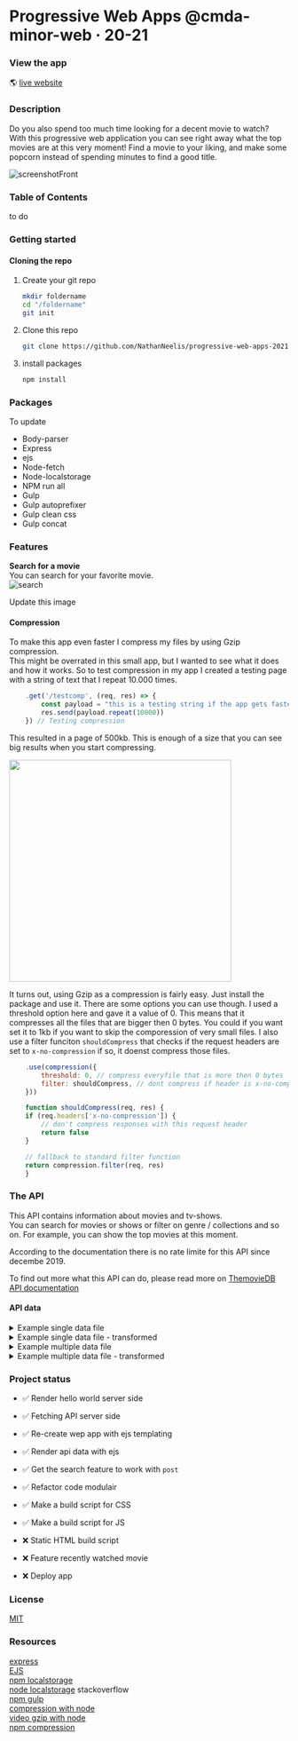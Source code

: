 # Progressive Web Apps @cmda-minor-web · 20-21

### View the app
:earth_americas:  [live website](https://progressive-movieapp.herokuapp.com/)


### Description
Do you also spend too much time looking for a decent movie to watch?  
With this progressive web application you can see right away what the top movies are at this very moment! 
Find a movie to your liking, and make some popcorn instead of spending minutes to find a good title.  
  
![screenshotFront](https://user-images.githubusercontent.com/55492381/110913908-fef5b700-8315-11eb-8b31-0c65f7b02cc5.png)  


### Table of Contents  
to do


### Getting started

#### Cloning the repo
1. Create your git repo  
    ```bash
    mkdir foldername  
    cd "/foldername"  
    git init  
    ```  

2. Clone this repo  
    ```bash
    git clone https://github.com/NathanNeelis/progressive-web-apps-2021.git
    ```   

3. install packages  
    ```bash
    npm install
    ```  

### Packages
To update

* Body-parser
* Express
* ejs
* Node-fetch
* Node-localstorage
* NPM run all
* Gulp
* Gulp autoprefixer
* Gulp clean css
* Gulp concat


### Features
**Search for a movie**  
You can search for your favorite movie.   
![search](https://user-images.githubusercontent.com/55492381/108068657-a870c200-7062-11eb-9323-cce1a340ac02.gif)  
  
  Update this image

#### Compression
To make this app even faster I compress my files by using Gzip compression.  
This might be overrated in this small app, but I wanted to see what it does and how it works. So to test compression in my app I created a testing page with a string of text that I repeat 10.000 times.   
```javascript
    .get('/testcomp', (req, res) => {
        const payload = "this is a testing string if the app gets faster..."
        res.send(payload.repeat(10000))
    }) // Testing compression
```
This resulted in a page of 500kb. This is enough of a size that you can see big results when you start compressing.   

<img src="https://user-images.githubusercontent.com/55492381/111985404-dd15e480-8b0c-11eb-9e74-256cd722c8d9.png" width="400" />  
  
It turns out, using Gzip as a compression is fairly easy. Just install the package and use it. There are some options you can use though. I used a threshold option here and gave it a value of 0. This means that it compresses all the files that are bigger then 0 bytes. You could if you want set it to 1kb if you want to skip the comporession of very small files. I also use a filter funciton `shouldCompress` that checks if the request headers are set to `x-no-compression` if so, it doenst compress those files.  

```javascript
    .use(compression({
        threshold: 0, // compress everyfile that is more then 0 bytes
        filter: shouldCompress, // dont compress if header is x-no-compression
    }))

    function shouldCompress(req, res) {
    if (req.headers['x-no-compression']) {
        // don't compress responses with this request header
        return false
    }

    // fallback to standard filter function
    return compression.filter(req, res)
    }

````


### The API
This API contains information about movies and tv-shows.   
You can search for movies or shows or filter on genre / collections and so on. For example, you can show the top movies at this moment.  

According to the documentation there is no rate limite for this API since decembe 2019.  

To find out more what this API can do, please read more on [ThemovieDB API documentation](https://developers.themoviedb.org/3/getting-started/introduction)  

#### API data
<details>
  <summary>Example single data file</summary>
  
 ```json
{
    "adult": false,
    "backdrop_path": null,
    "belongs_to_collection": null,
    "budget": 0,
    "genres": [],
    "homepage": null,
    "id": 319964,
    "imdb_id": "tt3638686",
    "original_language": "en",
    "original_title": "Famous Nathan",
    "overview": "A Coney Island-inspired, densely-layered visually dynamic documentary portrait of the life and times of the original Nathan's Famous, created in 1916 by filmmaker Lloyd Handwerker's grandparents, Nathan and Ida Handwerker. 30 years in the making, Famous Nathan interweaves decades-spanning archival footage, family photos and home movies, an eclectic soundtrack and never-before-heard audio from Nathan: his only interview, ever as well as compelling, intimate and hilarious interviews with the dedicated band of workers, not at all shy at offering opinions, memories and the occasional tall tale.",
    "popularity": 7.938,
    "poster_path": "/9MI47S5IX3YqNVK05yaYSNU4EEa.jpg",
    "production_companies": [],
    "production_countries": [{
        "iso_3166_1": "US",
        "name": "United States of America"
    }],
    "release_date": "2015-07-17",
    "revenue": 0,
    "runtime": 86,
    "spoken_languages": [{
        "english_name": "English",
        "iso_639_1": "en",
        "name": "English"
    }],
    "status": "Released",
    "tagline": "",
    "title": "Famous Nathan",
    "video": false,
    "vote_average": 5.8,
    "vote_count": 4
}
 ```
</details>

<details>
  <summary>Example single data file - transformed</summary>
  
 ```javascript
{
    id: 319964,
    overview: "A Coney Island-inspired, densely-layered visually dynamic documentary portrait of the life and times of the original Nathan's Famous, created in 1916 by filmmaker Lloyd Handwerker's grandparents, Nathan and Ida Handwerker. 30 years in the making, Famous Nathan interweaves decades-spanning archival footage, family photos and home movies, an eclectic soundtrack and never-before-heard audio from Nathan: his only interview, ever as well as compelling, intimate and hilarious interviews with the dedicated band of workers, not at all shy at offering opinions, memories and the occasional tall tale.",
    popularity: 7.938,
    poster_path: "/9MI47S5IX3YqNVK05yaYSNU4EEa.jpg",
    release_date: "2015-07-17",
    title: "Famous Nathan",
    vote_average: 5.8,
    vote_count: 4
}
 ```
</details>

<details>
  <summary>Example multiple data file</summary>
  
 ```json
{
    "page": 1,
    "results": [{
        "adult": false,
        "backdrop_path": "/srYya1ZlI97Au4jUYAktDe3avyA.jpg",
        "genre_ids": [14, 28, 12],
        "id": 464052,
        "original_language": "en",
        "original_title": "Wonder Woman 1984",
        "overview": "Wonder Woman comes into conflict with the Soviet Union during the Cold War in the 1980s and finds a formidable foe by the name of the Cheetah.",
        "popularity": 2247.44,
        "poster_path": "/8UlWHLMpgZm9bx6QYh0NFoq67TZ.jpg",
        "release_date": "2020-12-16",
        "title": "Wonder Woman 1984",
        "video": false,
        "vote_average": 7,
        "vote_count": 3619
    }, {
        "adult": false,
        "backdrop_path": "/6TPZSJ06OEXeelx1U1VIAt0j9Ry.jpg",
        "genre_ids": [28, 80, 53],
        "id": 587996,
        "original_language": "es",
        "original_title": "Bajocero",
        "overview": "When a prisoner transfer van is attacked, the cop in charge must fight those inside and outside while dealing with a silent foe: the icy temperatures.",
        "popularity": 1835.427,
        "poster_path": "/dWSnsAGTfc8U27bWsy2RfwZs0Bs.jpg",
        "release_date": "2021-01-29",
        "title": "Below Zero",
        "video": false,
        "vote_average": 6.4,
        "vote_count": 303
    }, {
        "adult": false,
        "backdrop_path": "/lOSdUkGQmbAl5JQ3QoHqBZUbZhC.jpg",
        "genre_ids": [53, 28, 878],
        "id": 775996,
        "original_language": "en",
        "original_title": "Outside the Wire",
        "overview": "In the near future, a drone pilot is sent into a deadly militarized zone and must work with an android officer to locate a doomsday device.",
        "popularity": 1484.753,
        "poster_path": "/6XYLiMxHAaCsoyrVo38LBWMw2p8.jpg",
        "release_date": "2021-01-15",
        "title": "Outside the Wire",
        "video": false,
        "vote_average": 6.5,
        "vote_count": 688
    }, {
        "adult": false,
        "backdrop_path": "/fRrpOILyXuWaWLmqF7kXeMVwITQ.jpg",
        "genre_ids": [27, 53, 12],
        "id": 522444,
        "original_language": "en",
        "original_title": "Black Water: Abyss",
        "overview": "An adventure-loving couple convince their friends to explore a remote, uncharted cave system in the forests of Northern Australia. With a tropical storm approaching, they abseil into the mouth of the cave, but when the caves start to flood, tensions rise as oxygen levels fall and the friends find themselves trapped. Unknown to them, the storm has also brought in a pack of dangerous and hungry crocodiles.",
        "popularity": 1335.022,
        "poster_path": "/95S6PinQIvVe4uJAd82a2iGZ0rA.jpg",
        "release_date": "2020-07-09",
        "title": "Black Water: Abyss",
        "video": false,
        "vote_average": 5.1,
        "vote_count": 125
    }, {
        "adult": false,
        "backdrop_path": "/vfuzELmhBjBTswXj2Vqxnu5ge4g.jpg",
        "genre_ids": [53, 80],
        "id": 602269,
        "original_language": "en",
        "original_title": "The Little Things",
        "overview": "Deputy Sheriff Joe \"Deke\" Deacon joins forces with Sgt. Jim Baxter to search for a serial killer who's terrorizing Los Angeles. As they track the culprit, Baxter is unaware that the investigation is dredging up echoes of Deke's past, uncovering disturbing secrets that could threaten more than his case.",
        "popularity": 1669.19,
        "poster_path": "/c7VlGCCgM9GZivKSzBgzuOVxQn7.jpg",
        "release_date": "2021-01-27",
        "title": "The Little Things",
        "video": false,
        "vote_average": 6.3,
        "vote_count": 304
    }, {
        "adult": false,
        "backdrop_path": "/nz8xWrTKZzA5A7FgxaM4kfAoO1W.jpg",
        "genre_ids": [878, 28],
        "id": 651571,
        "original_language": "en",
        "original_title": "Breach",
        "overview": "A hardened mechanic must stay awake and maintain an interstellar ark fleeing the dying planet Earth with a few thousand lucky souls on board... the last of humanity. Unfortunately, humans are not the only passengers. A shapeshifting alien creature has taken residence, its only goal is to kill as many people as possible. The crew must think quickly to stop this menace before it destroys mankind.",
        "popularity": 1215.687,
        "poster_path": "/13B6onhL6FzSN2KaNeQeMML05pS.jpg",
        "release_date": "2020-12-17",
        "title": "Breach",
        "video": false,
        "vote_average": 4.6,
        "vote_count": 248
    }, {
        "adult": false,
        "backdrop_path": "/3ombg55JQiIpoPnXYb2oYdr6DtP.jpg",
        "genre_ids": [878, 28],
        "id": 560144,
        "original_language": "en",
        "original_title": "Skylines",
        "overview": "When a virus threatens to turn the now earth-dwelling friendly alien hybrids against humans, Captain Rose Corley must lead a team of elite mercenaries on a mission to the alien world in order to save what's left of humanity.",
        "popularity": 1126.951,
        "poster_path": "/2W4ZvACURDyhiNnSIaFPHfNbny3.jpg",
        "release_date": "2020-10-25",
        "title": "Skylines",
        "video": false,
        "vote_average": 5.7,
        "vote_count": 167
    }, {
        "adult": false,
        "backdrop_path": "/fX8e94MEWSuTJExndVYxKsmA4Hw.jpg",
        "genre_ids": [28, 12, 80],
        "id": 604822,
        "original_language": "zh",
        "original_title": "急先锋",
        "overview": "Covert security company Vanguard is the last hope of survival for an accountant after he is targeted by the world's deadliest mercenary organization.",
        "popularity": 1135.61,
        "poster_path": "/vYvppZMvXYheYTWVd8Rnn9nsmNp.jpg",
        "release_date": "2020-09-30",
        "title": "Vanguard",
        "video": false,
        "vote_average": 6.5,
        "vote_count": 191
    }, {
        "adult": false,
        "backdrop_path": "/kf456ZqeC45XTvo6W9pW5clYKfQ.jpg",
        "genre_ids": [10751, 16, 35, 18, 10402, 14],
        "id": 508442,
        "original_language": "en",
        "original_title": "Soul",
        "overview": "Joe Gardner is a middle school teacher with a love for jazz music. After a successful gig at the Half Note Club, he suddenly gets into an accident that separates his soul from his body and is transported to the You Seminar, a center in which souls develop and gain passions before being transported to a newborn child. Joe must enlist help from the other souls-in-training, like 22, a soul who has spent eons in the You Seminar, in order to get back to Earth.",
        "popularity": 1106.235,
        "poster_path": "/hm58Jw4Lw8OIeECIq5qyPYhAeRJ.jpg",
        "release_date": "2020-12-25",
        "title": "Soul",
        "video": false,
        "vote_average": 8.3,
        "vote_count": 4772
    }, {
        "adult": false,
        "backdrop_path": "/yImmxRokQ48PD49ughXdpKTAsAU.jpg",
        "genre_ids": [28, 12, 35, 10751],
        "id": 644092,
        "original_language": "en",
        "original_title": "Finding 'Ohana",
        "overview": "Two Brooklyn siblings' summer in a rural Oahu town takes an exciting turn when a journal pointing to long-lost treasure sets them on an adventure, leading them to reconnect with their Hawaiian heritage.",
        "popularity": 964.264,
        "poster_path": "/tTWl37oAYRXS3D5mEHmjveXXyrN.jpg",
        "release_date": "2021-01-29",
        "title": "Finding 'Ohana",
        "video": false,
        "vote_average": 6.9,
        "vote_count": 113
    }, {
        "adult": false,
        "backdrop_path": "/wzJRB4MKi3yK138bJyuL9nx47y6.jpg",
        "genre_ids": [28, 53, 878],
        "id": 577922,
        "original_language": "en",
        "original_title": "Tenet",
        "overview": "Armed with only one word - Tenet - and fighting for the survival of the entire world, the Protagonist journeys through a twilight world of international espionage on a mission that will unfold in something beyond real time.",
        "popularity": 953.705,
        "poster_path": "/k68nPLbIST6NP96JmTxmZijEvCA.jpg",
        "release_date": "2020-08-22",
        "title": "Tenet",
        "video": false,
        "vote_average": 7.3,
        "vote_count": 4377
    }, {
        "adult": false,
        "backdrop_path": "/drulhSX7P5TQlEMQZ3JoXKSDEfz.jpg",
        "genre_ids": [18, 14, 878],
        "id": 581389,
        "original_language": "ko",
        "original_title": "승리호",
        "overview": "When the crew of a space junk collector ship called The Victory discovers a humanoid robot named Dorothy that's known to be a weapon of mass destruction, they get involved in a risky business deal which puts their lives at stake.",
        "popularity": 1535.219,
        "poster_path": "/y2Yp7KC2FJSsdlRM5qkkIwQGCqU.jpg",
        "release_date": "2021-02-05",
        "title": "Space Sweepers",
        "video": false,
        "vote_average": 7.3,
        "vote_count": 187
    }, {
        "adult": false,
        "backdrop_path": "/h9DIlghaiTxbQbt1FIwKNbQvEL.jpg",
        "genre_ids": [28, 12, 53],
        "id": 581387,
        "original_language": "ko",
        "original_title": "백두산",
        "overview": "Stagnant since 1903, at an elevation of 9000', a volcano erupts on the mythical and majestic Baekdu Mountain.",
        "popularity": 936.329,
        "poster_path": "/zoeKREZ2IdAUnXISYCS0E6H5BVh.jpg",
        "release_date": "2019-12-19",
        "title": "Ashfall",
        "video": false,
        "vote_average": 6.7,
        "vote_count": 189
    }, {
        "adult": false,
        "backdrop_path": "/54yOImQgj8i85u9hxxnaIQBRUuo.jpg",
        "genre_ids": [28, 80, 18, 53],
        "id": 539885,
        "original_language": "en",
        "original_title": "Ava",
        "overview": "A black ops assassin is forced to fight for her own survival after a job goes dangerously wrong.",
        "popularity": 829.853,
        "poster_path": "/qzA87Wf4jo1h8JMk9GilyIYvwsA.jpg",
        "release_date": "2020-07-02",
        "title": "Ava",
        "video": false,
        "vote_average": 5.6,
        "vote_count": 1261
    }, {
        "adult": false,
        "backdrop_path": "/2M2JxEv3HSpjnZWjY9NOdGgfUd.jpg",
        "genre_ids": [53, 28, 80, 18],
        "id": 553604,
        "original_language": "en",
        "original_title": "Honest Thief",
        "overview": "A bank robber tries to turn himself in because he's falling in love and wants to live an honest life...but when he realizes the Feds are more corrupt than him, he must fight back to clear his name.",
        "popularity": 814.934,
        "poster_path": "/zeD4PabP6099gpE0STWJrJrCBCs.jpg",
        "release_date": "2020-09-03",
        "title": "Honest Thief",
        "video": false,
        "vote_average": 6.6,
        "vote_count": 598
    }, {
        "adult": false,
        "backdrop_path": "/7TxeZVg2evMG42p0uSbMJpWNQ8A.jpg",
        "genre_ids": [10751, 16, 14],
        "id": 520946,
        "original_language": "en",
        "original_title": "100% Wolf",
        "overview": "Freddy Lupin, heir to a proud family line of werewolves, is in for a shock when on his 14th birthday his first 'warfing' goes awry, turning him into a ferocious poodle. The pack elders give Freddy until the next moonrise to prove he has the heart of a wolf, or risk being cast out forever. With the help of an unlikely ally in a streetwise stray named Batty, Freddy must prove he's 100% Wolf.",
        "popularity": 752.919,
        "poster_path": "/2VrvxK4yxNCU6KVgo5TADJeBEQu.jpg",
        "release_date": "2020-06-26",
        "title": "100% Wolf",
        "video": false,
        "vote_average": 5.9,
        "vote_count": 76
    }, {
        "adult": false,
        "backdrop_path": "/cjaOSjsjV6cl3uXdJqimktT880L.jpg",
        "genre_ids": [10751, 12, 14, 16],
        "id": 529203,
        "original_language": "en",
        "original_title": "The Croods: A New Age",
        "overview": "Searching for a safer habitat, the prehistoric Crood family discovers an idyllic, walled-in paradise that meets all of its needs. Unfortunately, they must also learn to live with the Bettermans -- a family that's a couple of steps above the Croods on the evolutionary ladder. As tensions between the new neighbors start to rise, a new threat soon propels both clans on an epic adventure that forces them to embrace their differences, draw strength from one another, and survive together.",
        "popularity": 707.737,
        "poster_path": "/tK1zy5BsCt1J4OzoDicXmr0UTFH.jpg",
        "release_date": "2020-11-25",
        "title": "The Croods: A New Age",
        "video": false,
        "vote_average": 7.6,
        "vote_count": 1484
    }, {
        "adult": false,
        "backdrop_path": "/9pHxv7TX0jOKNgnGMDP6RJ2m1GL.jpg",
        "genre_ids": [28, 53],
        "id": 737568,
        "original_language": "en",
        "original_title": "The Doorman",
        "overview": "A former Marine turned doorman at a luxury New York City high-rise must outsmart and battle a group of art thieves and their ruthless leader — while struggling to protect her sister's family. As the thieves become increasingly desperate and violent, the doorman calls upon her deadly fighting skills to end the showdown.",
        "popularity": 709.055,
        "poster_path": "/pklyUbh4k1DbHdnsOMASyw7C6NH.jpg",
        "release_date": "2020-10-01",
        "title": "The Doorman",
        "video": false,
        "vote_average": 5.8,
        "vote_count": 158
    }, {
        "adult": false,
        "backdrop_path": "/2Fk3AB8E9dYIBc2ywJkxk8BTyhc.jpg",
        "genre_ids": [28, 53],
        "id": 524047,
        "original_language": "en",
        "original_title": "Greenland",
        "overview": "John Garrity, his estranged wife and their young son embark on a perilous journey to find sanctuary as a planet-killing comet hurtles toward Earth. Amid terrifying accounts of cities getting levelled, the Garrity's experience the best and worst in humanity. As the countdown to the global apocalypse approaches zero, their incredible trek culminates in a desperate and last-minute flight to a possible safe haven.",
        "popularity": 684.669,
        "poster_path": "/bNo2mcvSwIvnx8K6y1euAc1TLVq.jpg",
        "release_date": "2020-07-29",
        "title": "Greenland",
        "video": false,
        "vote_average": 7.2,
        "vote_count": 1892
    }, {
        "adult": false,
        "backdrop_path": "/5TbtcmRySXPAEXBzwhiOYYDQmgv.jpg",
        "genre_ids": [27, 9648],
        "id": 723072,
        "original_language": "en",
        "original_title": "Host",
        "overview": "Six friends hire a medium to hold a séance via Zoom during lockdown — but they get far more than they bargained for as things quickly go wrong. When an evil spirit starts invading their homes, they begin to realize they might not survive the night.",
        "popularity": 611.35,
        "poster_path": "/h7dZpJDORYs5c56dydbrLFkEXpE.jpg",
        "release_date": "2020-12-04",
        "title": "Host",
        "video": false,
        "vote_average": 7,
        "vote_count": 123
    }],
    "total_pages": 500,
    "total_results": 10000
}
 ```
</details>

<details>
  <summary>Example multiple data file - transformed</summary>
  
 ```javascript
{
0: {
    id: 464052,
    overview: "Wonder Woman comes into conflict with the Soviet Union during the Cold War in the 1980s and finds a formidable foe by the name of the Cheetah.",
    popularity: 2247.44,
    poster_path: "/8UlWHLMpgZm9bx6QYh0NFoq67TZ.jpg",
    release_date: "2020-12-16",
    title: "Wonder Woman 1984",
    vote_average: 7,
    vote_count: 3619,
}
1: {
    id: 587996,
    title: "Below Zero",
    overview: "When a prisoner transfer van is attacked, the cop … dealing with a silent foe: the icy temperatures.",
    popularity: 1835.427,
    poster_path: "/dWSnsAGTfc8U27bWsy2RfwZs0Bs.jpg",
    …
}
2: {
    id: 775996,
    title: "Outside the Wire",
    overview: "In the near future, a drone pilot is sent into a d…h an android officer to locate a doomsday device.",
    popularity: 1484.753,
    poster_path: "/6XYLiMxHAaCsoyrVo38LBWMw2p8.jpg",
    …
}
3: {
    id: 522444,
    title: "Black Water: Abyss",
    overview: "An adventure-loving couple convince their friends …ght in a pack of dangerous and hungry crocodiles.",
    popularity: 1335.022,
    poster_path: "/95S6PinQIvVe4uJAd82a2iGZ0rA.jpg",
    …
}
4: {
    id: 602269,
    title: "The Little Things",
    overview: "Deputy Sheriff Joe "
    Deke " Deacon joins forces with…g secrets that could threaten more than his case.",
    popularity: 1669.19,
    poster_path: "/c7VlGCCgM9GZivKSzBgzuOVxQn7.jpg",
    …
}
5: {
    id: 651571,
    title: "Breach",
    overview: "A hardened mechanic must stay awake and maintain a…y to stop this menace before it destroys mankind.",
    popularity: 1215.687,
    poster_path: "/13B6onhL6FzSN2KaNeQeMML05pS.jpg",
    …
}
6: {
    id: 560144,
    title: "Skylines",
    overview: "When a virus threatens to turn the now earth-dwell…n world in order to save what's left of humanity.",
    popularity: 1126.951,
    poster_path: "/2W4ZvACURDyhiNnSIaFPHfNbny3.jpg",
    …
}
7: {
    id: 604822,
    title: "Vanguard",
    overview: "Covert security company Vanguard is the last hope … by the world's deadliest mercenary organization.",
    popularity: 1135.61,
    poster_path: "/vYvppZMvXYheYTWVd8Rnn9nsmNp.jpg",
    …
}
8: {
    id: 508442,
    title: "Soul",
    overview: "Joe Gardner is a middle school teacher with a love…n the You Seminar, in order to get back to Earth.",
    popularity: 1106.235,
    poster_path: "/hm58Jw4Lw8OIeECIq5qyPYhAeRJ.jpg",
    …
}
9: {
    id: 644092,
    title: "Finding 'Ohana",
    overview: "Two Brooklyn siblings' summer in a rural Oahu town…g them to reconnect with their Hawaiian heritage.",
    popularity: 964.264,
    poster_path: "/tTWl37oAYRXS3D5mEHmjveXXyrN.jpg",
    …
}
10: {
    id: 577922,
    title: "Tenet",
    overview: "Armed with only one word - Tenet - and fighting fo…n that will unfold in something beyond real time.",
    popularity: 953.705,
    poster_path: "/k68nPLbIST6NP96JmTxmZijEvCA.jpg",
    …
}
11: {
    id: 581389,
    title: "Space Sweepers",
    overview: "When the crew of a space junk collector ship calle…ky business deal which puts their lives at stake.",
    popularity: 1535.219,
    poster_path: "/y2Yp7KC2FJSsdlRM5qkkIwQGCqU.jpg",
    …
}
12: {
    id: 581387,
    title: "Ashfall",
    overview: "Stagnant since 1903, at an elevation of 9000', a v…pts on the mythical and majestic Baekdu Mountain.",
    popularity: 936.329,
    poster_path: "/zoeKREZ2IdAUnXISYCS0E6H5BVh.jpg",
    …
}
13: {
    id: 539885,
    title: "Ava",
    overview: "A black ops assassin is forced to fight for her own survival after a job goes dangerously wrong.",
    popularity: 829.853,
    poster_path: "/qzA87Wf4jo1h8JMk9GilyIYvwsA.jpg",
    …
}
14: {
    id: 553604,
    title: "Honest Thief",
    overview: "A bank robber tries to turn himself in because he'…t than him, he must fight back to clear his name.",
    popularity: 814.934,
    poster_path: "/zeD4PabP6099gpE0STWJrJrCBCs.jpg",
    …
}
15: {
    id: 520946,
    title: "100% Wolf",
    overview: "Freddy Lupin, heir to a proud family line of werew…ay named Batty, Freddy must prove he's 100% Wolf.",
    popularity: 752.919,
    poster_path: "/2VrvxK4yxNCU6KVgo5TADJeBEQu.jpg",
    …
}
16: {
    id: 529203,
    title: "The Croods: A New Age",
    overview: "Searching for a safer habitat, the prehistoric Cro… strength from one another, and survive together.",
    popularity: 707.737,
    poster_path: "/tK1zy5BsCt1J4OzoDicXmr0UTFH.jpg",
    …
}
17: {
    id: 737568,
    title: "The Doorman",
    overview: "A former Marine turned doorman at a luxury New Yor…n her deadly fighting skills to end the showdown.",
    popularity: 709.055,
    poster_path: "/pklyUbh4k1DbHdnsOMASyw7C6NH.jpg",
    …
}
18: {
    id: 524047,
    title: "Greenland",
    overview: "John Garrity, his estranged wife and their young s… and last-minute flight to a possible safe haven.",
    popularity: 684.669,
    poster_path: "/bNo2mcvSwIvnx8K6y1euAc1TLVq.jpg",
    …
}
19: {
    id: 723072,
    title: "Host",
    overview: "Six friends hire a medium to hold a séance via Zoo…egin to realize they might not survive the night.",
    popularity: 611.35,
    poster_path: "/h7dZpJDORYs5c56dydbrLFkEXpE.jpg",
    …
}
 ```
</details>

<!-- Maybe a checklist of done stuff and stuff still on your wishlist? ✅ -->
### Project status 
* ✅  Render hello world server side   
* ✅  Fetching API server side   
* ✅  Re-create wep app with ejs templating  
* ✅  Render api data with ejs 
* ✅  Get the search feature to work with `post`  
* ✅  Refactor code modulair   
* ✅  Make a build script for CSS   
* ✅  Make a build script for JS  
  
* ❌  Static HTML build script  
* ❌  Feature recently watched movie  
* ❌  Deploy app 



<!-- How about a license here? 📜 (or is it a licence?) 🤷 -->
### License
[MIT](https://github.com/NathanNeelis/progressive-web-apps-2021/blob/master/LICENSE)  

### Resources
[express](https://expressjs.com/en/starter/installing.html)  
[EJS](https://ejs.co/#install)  
[npm localstorage](https://www.npmjs.com/package/node-localstorage)  
[node localstorage](https://stackoverflow.com/questions/10358100/how-to-access-localstorage-in-node-js) stackoverflow  
[npm gulp](https://www.npmjs.com/package/gulp)  
[compression with node](https://medium.com/@victor.valencia.rico/gzip-compression-with-node-js-cc3ed74196f9)  
[video gzip with node](https://www.youtube.com/watch?v=jZ6x5Ab7Bgc)  
[npm compression](https://www.npmjs.com/package/compression)  

